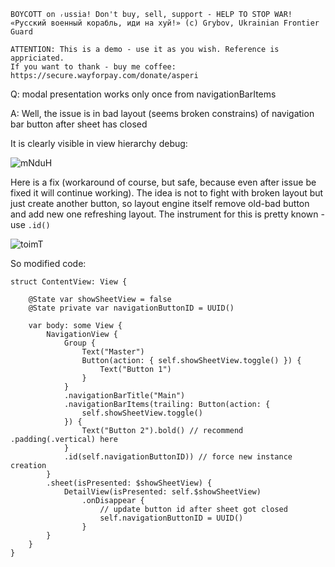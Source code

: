 ```
BOYCOTT on ᵣussia! Don't buy, sell, support - HELP TO STOP WAR!
«Русский военный корабль, иди на хуй!» (c) Grybov, Ukrainian Frontier Guard

ATTENTION: This is a demo - use it as you wish. Reference is appriciated.
If you want to thank - buy me coffee: https://secure.wayforpay.com/donate/asperi
```

Q: modal presentation works only once from navigationBarItems

A: Well, the issue is in bad layout (seems broken constrains) of navigation bar button after sheet has closed

It is clearly visible in view hierarchy debug:

![mNduH](https://user-images.githubusercontent.com/62171579/164960493-e3268a56-4804-4fb9-9208-da96196919f7.png)

Here is a fix (workaround of course, but safe, because even after issue be fixed it will continue working). 
The idea is not to fight with broken layout but just create another button, so layout engine itself remove 
old-bad button and add new one refreshing layout. The instrument for this is pretty known - use `.id()`

![toimT](https://user-images.githubusercontent.com/62171579/164960505-904ab04f-9acc-4873-b8c7-a9b1a19ae48d.gif)

So modified code:

    struct ContentView: View {
    
        @State var showSheetView = false
        @State private var navigationButtonID = UUID()
        
        var body: some View {
            NavigationView {
                Group {
                    Text("Master")
                    Button(action: { self.showSheetView.toggle() }) {
                        Text("Button 1")
                    }
                }
                .navigationBarTitle("Main")
                .navigationBarItems(trailing: Button(action: {
                    self.showSheetView.toggle()
                }) {
                    Text("Button 2").bold() // recommend .padding(.vertical) here
                }
                .id(self.navigationButtonID)) // force new instance creation
            }
            .sheet(isPresented: $showSheetView) {
                DetailView(isPresented: self.$showSheetView)
                    .onDisappear {
                        // update button id after sheet got closed
                        self.navigationButtonID = UUID()
                    }
            }
        }
    }

